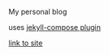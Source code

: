 My personal blog

uses [jekyll-compose plugin](https://github.com/jekyll/jekyll-compose)

[link to site](http://grossjonas.github.io/)

